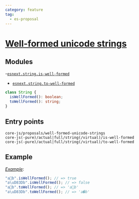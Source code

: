 ```yaml
---
category: feature
tag:
  - es-proposal
---
```


# [Well-formed unicode strings](https://github.com/tc39/proposal-is-usv-string)

## Modules

-[`esnext.string.is-well-formed`](https://github.com/zloirock/core-js/blob/master/packages/core-js/modules/esnext.string.is-well-formed.js)

- [`esnext.string.to-well-formed`](https://github.com/zloirock/core-js/blob/master/packages/core-js/modules/esnext.string.to-well-formed.js)

```ts
class String {
  isWellFormed(): boolean;
  toWellFormed(): string;
}
```

## Entry points

```
core-js/proposals/well-formed-unicode-strings
core-js(-pure)/actual|full/string(/virtual)/is-well-formed
core-js(-pure)/actual|full/string(/virtual)/to-well-formed
```

## Example

[_Example_](https://tinyurl.com/2fulc2ak):

```js
"a💩b".isWellFormed(); // => true
"a\uD83Db".isWellFormed(); // => false
"a💩b".toWellFormed(); // => 'a💩b'
"a\uD83Db".toWellFormed(); // => 'a�b'
```
